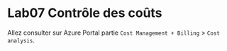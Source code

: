# Lab07 Contrôle des coûts
Allez consulter sur Azure Portal partie 
`Cost Management + Billing` > `Cost analysis`.


